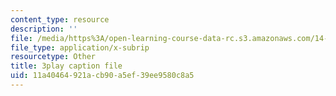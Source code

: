```yaml
---
content_type: resource
description: ''
file: /media/https%3A/open-learning-course-data-rc.s3.amazonaws.com/14-01sc-principles-of-microeconomics-fall-2011/11a40464921acb90a5ef39ee9580c8a5_A6FOBdtbcz4.srt
file_type: application/x-subrip
resourcetype: Other
title: 3play caption file
uid: 11a40464-921a-cb90-a5ef-39ee9580c8a5
---
```

